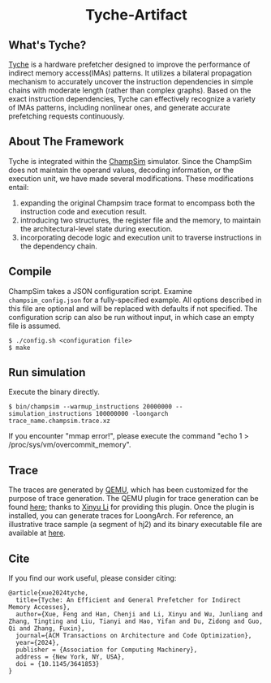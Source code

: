 <p align="center">
  <h1 align="center"> Tyche-Artifact </h1>
  <p>  <p>
</p>

## What's Tyche?

[Tyche](https://dl.acm.org/doi/10.1145/3641853) is a hardware prefetcher designed to improve the performance of indirect memory access(IMAs) patterns. It utilizes a bilateral propagation mechanism to accurately uncover the instruction dependencies in simple chains with moderate length (rather than complex graphs). Based on the exact instruction dependencies, Tyche can effectively recognize a variety of IMAs patterns, including nonlinear ones, and generate accurate prefetching requests continuously.

## About The Framework

Tyche is integrated within the [ChampSim](https://github.com/ChampSim/ChampSim) simulator. Since the ChampSim does not maintain the operand values, decoding information, or the execution unit, we have made several modifications. These modifications entail:

1. expanding the original Champsim trace format to encompass both the instruction code and execution result. 
2. introducing two structures, the register file and the memory, to maintain the architectural-level state during execution. 
3. incorporating decode logic and execution unit to traverse instructions in the dependency chain.


## Compile

ChampSim takes a JSON configuration script. Examine `champsim_config.json` for a fully-specified example. All options described in this file are optional and will be replaced with defaults if not specified. The configuration scrip can also be run without input, in which case an empty file is assumed.
```
$ ./config.sh <configuration file>
$ make
```

## Run simulation

Execute the binary directly.
```
$ bin/champsim --warmup_instructions 20000000 --simulation_instructions 100000000 -loongarch trace_name.champsim.trace.xz
```

If you encounter "mmap error!", please execute the command "echo 1 > /proc/sys/vm/overcommit_memory".

## Trace

The traces are generated by [QEMU](https://github.com/qemu/qemu), which has been customized for the purpose of trace generation. The QEMU plugin for trace generation can be found [here](https://github.com/rrwhx/qemu_plugins_loongarch); thanks to [Xinyu Li](https://github.com/rrwhx) for providing this plugin. Once the plugin is installed, you can generate traces for LoongArch. For reference, an illustrative trace sample (a segment of hj2) and its binary executable file are available at [here](https://drive.google.com/drive/folders/1Xw_jWKLdUpdNekc5cNrVGP4k2mLRf5_I?usp=sharing).

## Cite

If you find our work useful, please consider citing:

```
@article{xue2024tyche,
  title={Tyche: An Efficient and General Prefetcher for Indirect Memory Accesses},
  author={Xue, Feng and Han, Chenji and Li, Xinyu and Wu, Junliang and Zhang, Tingting and Liu, Tianyi and Hao, Yifan and Du, Zidong and Guo, Qi and Zhang, Fuxin},
  journal={ACM Transactions on Architecture and Code Optimization},
  year={2024},
  publisher = {Association for Computing Machinery},
  address = {New York, NY, USA},
  doi = {10.1145/3641853}
}
```
